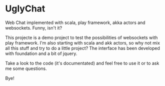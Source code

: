 # UglyChat
Web Chat implemented with scala, play framework, akka actors and websockets. Funny, isn't it?

This projecte is a demo project to test the possibilities of websockets with play framework. I'm also starting with
 scala and akk actors, so why not mix all this stuff and try to do a little project? The interface has been developed
 with foundation and a bit of jquery.

Take a look to the code (it's documentated) and feel free to use it or to ask me some questions.

Bye!
